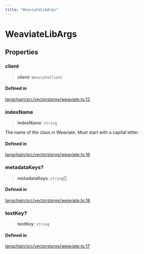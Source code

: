 ```yaml
---
title: "WeaviateLibArgs"
---
```


# WeaviateLibArgs

## Properties

### client

> **client**: `WeaviateClient`

#### Defined in

[langchain/src/vectorstores/weaviate.ts:12](https://github.com/hwchase17/langchainjs/blob/ddf2996/langchain/src/vectorstores/weaviate.ts#L12)

### indexName

> **indexName**: `string`

The name of the class in Weaviate. Must start with a capital letter.

#### Defined in

[langchain/src/vectorstores/weaviate.ts:16](https://github.com/hwchase17/langchainjs/blob/ddf2996/langchain/src/vectorstores/weaviate.ts#L16)

### metadataKeys?

> **metadataKeys**: `string`[]

#### Defined in

[langchain/src/vectorstores/weaviate.ts:18](https://github.com/hwchase17/langchainjs/blob/ddf2996/langchain/src/vectorstores/weaviate.ts#L18)

### textKey?

> **textKey**: `string`

#### Defined in

[langchain/src/vectorstores/weaviate.ts:17](https://github.com/hwchase17/langchainjs/blob/ddf2996/langchain/src/vectorstores/weaviate.ts#L17)
